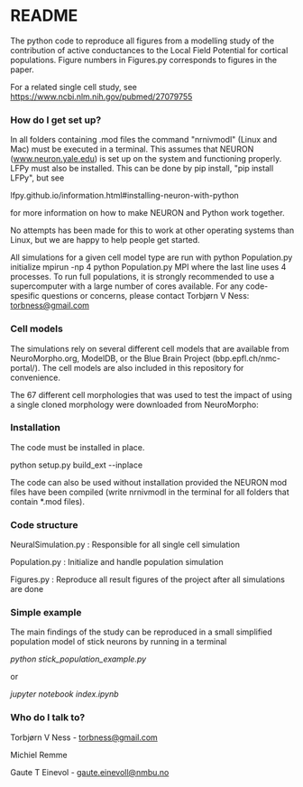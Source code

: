 # README #

The python code to reproduce all figures from a modelling study of the contribution
of active conductances to the Local Field Potential for cortical populations.
Figure numbers in Figures.py corresponds to figures in the paper.

For a related single cell study, see
https://www.ncbi.nlm.nih.gov/pubmed/27079755


### How do I get set up? ###
In all folders containing .mod files the command "nrnivmodl" 
(Linux and Mac) must be executed in a terminal. This assumes
that NEURON (www.neuron.yale.edu) is set up on the system and 
functioning properly. LFPy must also be installed.
This can be done by pip install, "pip install LFPy", but see

lfpy.github.io/information.html#installing-neuron-with-python

for more information on how to make NEURON and Python work together.

No attempts has been made for this to work at other operating systems 
than Linux, but we are happy to help people get started.

All simulations for a given cell model type are run with
python Population.py initialize
mpirun -np 4 python Population.py MPI
where the last line uses 4 processes. To run full populations,
it is strongly recommended to use a supercomputer with a large number of 
cores available. For any code-spesific questions or
concerns, please contact Torbjørn V Ness: torbness@gmail.com


### Cell models ###
The simulations rely on several different cell models that are 
available from NeuroMorpho.org, ModelDB, or the 
Blue Brain Project (bbp.epfl.ch/nmc-portal/). 
The cell models are also included in this repository for convenience.

The 67 different cell morphologies that was used to test the impact
of using a single cloned morphology were downloaded from NeuroMorpho:

### Installation ###
The code must be installed in place. 

python setup.py build_ext --inplace

The code can also be used without installation provided the 
NEURON mod files have been compiled (write nrnivmodl in the terminal 
for all folders that contain *.mod files).

### Code structure ###
NeuralSimulation.py : Responsible for all single cell simulation

Population.py : Initialize and handle population simulation

Figures.py : Reproduce all result figures of the project after 
all simulations are done

### Simple example ###
The main findings of the study can be reproduced in a small simplified 
population model of stick neurons by running in a terminal

*python stick_population_example.py*

or

*jupyter notebook index.ipynb*


### Who do I talk to? ###

Torbjørn V Ness - torbness@gmail.com

Michiel Remme

Gaute T Einevol - gaute.einevoll@nmbu.no
